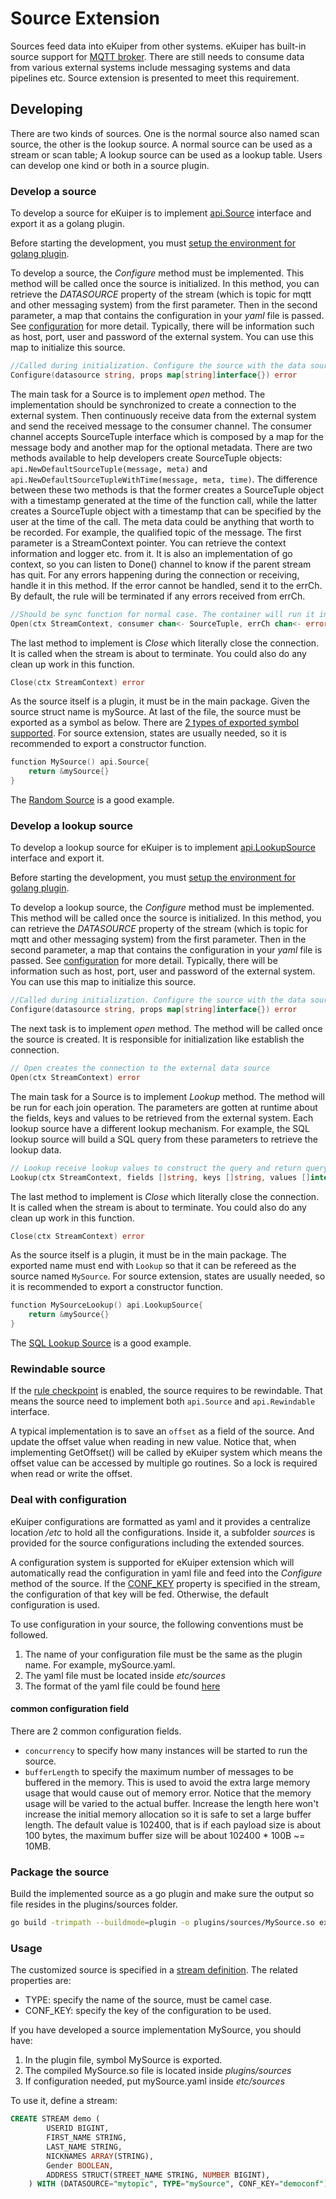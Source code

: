 # Source Extension

Sources feed data into eKuiper from other systems. eKuiper has built-in source support for [MQTT broker](../../../guide/sources/builtin/mqtt.md). There are still needs to consume data from various external systems include messaging systems and data pipelines etc. Source extension is presented to meet this requirement.

## Developing

There are two kinds of sources. One is the normal source also named scan source, the other is the lookup source. A normal source can be used as a stream or scan table; A lookup source can be used as a lookup table. Users can develop one kind or both in a source plugin.

### Develop a source

To develop a source for eKuiper is to implement [api.Source](https://github.com/lf-edge/ekuiper/blob/master/pkg/api/stream.go) interface and export it as a golang plugin.

Before starting the development, you must [setup the environment for golang plugin](../overview.md#setup-the-plugin-developing-environment). 

To develop a source, the _Configure_ method must be implemented. This method will be called once the source is initialized. In this method, you can retrieve the _DATASOURCE_ property of the stream (which is topic for mqtt and other messaging system) from the first parameter. Then in the second parameter, a map that contains the configuration in your _yaml_ file is passed. See [configuration](#deal-with-configuration) for more detail. Typically, there will be information such as host, port, user and password of the external system. You can use this map to initialize this source.

```go
//Called during initialization. Configure the source with the data source(e.g. topic for mqtt) and the properties read from the yaml 
Configure(datasource string, props map[string]interface{}) error
```

The main task for a Source is to implement _open_ method. The implementation should be synchronized to create a connection to the external system. Then continuously receive data from the external system and send the received message to the consumer channel. The consumer channel accepts SourceTuple interface which is composed by a map for the message body and another map for the optional metadata. There are two methods available to help developers create SourceTuple objects: `api.NewDefaultSourceTuple(message, meta)` and `api.NewDefaultSourceTupleWithTime(message, meta, time)`. The difference between these two methods is that the former creates a SourceTuple object with a timestamp generated at the time of the function call, while the latter creates a SourceTuple object with a timestamp that can be specified by the user at the time of the call. The meta data could be anything that worth to be recorded. For example, the qualified topic of the message. The first parameter is a StreamContext pointer. You can retrieve the context information and logger etc. from it. It is also an implementation of go context, so you can listen to Done() channel to know if the parent stream has quit. For any errors happening during the connection or receiving, handle it in this method. If the error cannot be handled, send it to the errCh. By default, the rule will be terminated if any errors received from errCh.

```go
//Should be sync function for normal case. The container will run it in go func
Open(ctx StreamContext, consumer chan<- SourceTuple, errCh chan<- error)
```  

The last method to implement is _Close_ which literally close the connection. It is called when the stream is about to terminate. You could also do any clean up work in this function.

```go
Close(ctx StreamContext) error
```

As the source itself is a plugin, it must be in the main package. Given the source struct name is mySource. At last of the file, the source must be exported as a symbol as below. There are [2 types of exported symbol supported](../overview.md#plugin-development). For source extension, states are usually needed, so it is recommended to export a constructor function.

```go
function MySource() api.Source{
    return &mySource{}
}
```

The [Random Source](https://github.com/lf-edge/ekuiper/blob/master/extensions/sources/random/random.go) is a good example.

### Develop a lookup source

To develop a lookup source for eKuiper is to implement [api.LookupSource](https://github.com/lf-edge/ekuiper/blob/master/pkg/api/stream.go) interface and export it.

Before starting the development, you must [setup the environment for golang plugin](../overview.md#setup-the-plugin-developing-environment).

To develop a lookup source, the _Configure_ method must be implemented. This method will be called once the source is initialized. In this method, you can retrieve the _DATASOURCE_ property of the stream (which is topic for mqtt and other messaging system) from the first parameter. Then in the second parameter, a map that contains the configuration in your _yaml_ file is passed. See [configuration](#deal-with-configuration) for more detail. Typically, there will be information such as host, port, user and password of the external system. You can use this map to initialize this source.

```go
//Called during initialization. Configure the source with the data source(e.g. topic for mqtt) and the properties read from the yaml 
Configure(datasource string, props map[string]interface{}) error
```

The next task is to implement _open_ method. The method will be called once the source is created. It is responsible for initialization like establish the connection.

```go
// Open creates the connection to the external data source
Open(ctx StreamContext) error
```

The main task for a Source is to implement _Lookup_ method. The method will be run for each join operation. The parameters are gotten at runtime about the fields, keys and values to be retrieved from the external system. Each lookup source have a different lookup mechanism. For example, the SQL lookup source will build a SQL query from these parameters to retrieve the lookup data.

```go
// Lookup receive lookup values to construct the query and return query results
Lookup(ctx StreamContext, fields []string, keys []string, values []interface{}) ([]SourceTuple, error)
```  

The last method to implement is _Close_ which literally close the connection. It is called when the stream is about to terminate. You could also do any clean up work in this function.

```go
Close(ctx StreamContext) error
```

As the source itself is a plugin, it must be in the main package. The exported name must end with `Lookup` so that it can be refereed as the source named `MySource`. For source extension, states are usually needed, so it is recommended to export a constructor function.

```go
function MySourceLookup() api.LookupSource{
    return &mySource{}
}
```

The [SQL Lookup Source](https://github.com/lf-edge/ekuiper/blob/master/extensions/sources/sql/sqlLookup.go) is a good example.

### Rewindable source
If the [rule checkpoint](../../../guide/rules/state_and_fault_tolerance.md#source-consideration) is enabled, the source requires to be rewindable. That means the source need to implement both `api.Source` and `api.Rewindable` interface. 

A typical implementation is to save an `offset` as a field of the source. And update the offset value when reading in new value. Notice that, when implementing GetOffset() will be called by eKuiper system which means the offset value can be accessed by multiple go routines. So a lock is required when read or write the offset.



### Deal with configuration

eKuiper configurations are formatted as yaml and it provides a centralize location _/etc_ to hold all the configurations. Inside it, a subfolder _sources_ is provided for the source configurations including the extended sources.

A configuration system is supported for eKuiper extension which will automatically read the configuration in yaml file and feed into the _Configure_ method of the source. If the [CONF_KEY](../../../guide/streams/overview.md#stream-properties) property is specified in the stream, the configuration of that key will be fed. Otherwise, the default configuration is used.
 
 To use configuration in your source, the following conventions must be followed.
 1. The name of your configuration file must be the same as the plugin name. For example, mySource.yaml.
 2. The yaml file must be located inside _etc/sources_
 3. The format of the yaml file could be found [here](../../../guide/sources/builtin/mqtt.md)
 
#### common configuration field

There are 2 common configuration fields.
 
* `concurrency` to specify how many instances will be started to run the source.
* `bufferLength` to specify the maximum number of messages to be buffered in the memory. This is used to avoid the extra large memory usage that would cause out of memory error. Notice that the memory usage will be varied to the actual buffer. Increase the length here won't increase the initial memory allocation so it is safe to set a large buffer length. The default value is 102400, that is if each payload size is about 100 bytes, the maximum buffer size will be about 102400 * 100B ~= 10MB.

### Package the source
Build the implemented source as a go plugin and make sure the output so file resides in the plugins/sources folder.

```bash
go build -trimpath --buildmode=plugin -o plugins/sources/MySource.so extensions/sources/my_source.go
```

### Usage

The customized source is specified in a [stream definition](../../../guide/streams/overview.md#stream-properties). The related properties are:

- TYPE: specify the name of the source, must be camel case.
- CONF_KEY: specify the key of the configuration to be used.

If you have developed a source implementation MySource, you should have:
1. In the plugin file, symbol MySource is exported.
2. The compiled MySource.so file is located inside _plugins/sources_
3. If configuration needed, put mySource.yaml inside _etc/sources_

To use it, define a stream:
```sql
CREATE STREAM demo (
		USERID BIGINT,
		FIRST_NAME STRING,
		LAST_NAME STRING,
		NICKNAMES ARRAY(STRING),
		Gender BOOLEAN,
		ADDRESS STRUCT(STREET_NAME STRING, NUMBER BIGINT),
	) WITH (DATASOURCE="mytopic", TYPE="mySource", CONF_KEY="democonf");
```